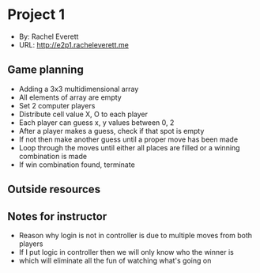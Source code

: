 # Project 1

- By: Rachel Everett
- URL: <http://e2p1.racheleverett.me>

## Game planning

- Adding a 3x3 multidimensional array
- All elements of array are empty
- Set 2 computer players
- Distribute cell value X, O to each player
- Each player can guess x, y values between 0, 2
- After a player makes a guess, check if that spot is empty
- If not then make another guess until a proper move has been made
- Loop through the moves until either all places are filled or a winning combination is made
- If win combination found, terminate

## Outside resources

## Notes for instructor

- Reason why login is not in controller is due to multiple moves from both players
- If I put logic in controller then we will only know who the winner is
- which will eliminate all the fun of watching what's going on
